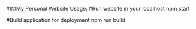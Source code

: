 ###My Personal Website
Usage:
#Run website in your localhost
npm start

#Build application for deployment
npm run build